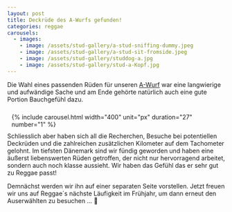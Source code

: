 ```yaml
---
layout: post
title: Deckrüde des A-Wurfs gefunden!
categories: reggae
carousels:
  - images: 
    - image: /assets/stud-gallery/a-stud-sniffing-dummy.jpeg
    - image: /assets/stud-gallery/a-stud-sit-fromside.jpeg
    - image: /assets/stud-gallery/studdog-a.jpg
    - image: /assets/stud-gallery/stud-a-Kopf.jpg
---
```



Die Wahl eines passenden Rüden für unseren <a href="/litters">A-Wurf</a> war eine langwierige und aufwändige Sache 
und am Ende gehörte natürlich auch eine gute Portion Bauchgefühl dazu.

<!-- div style="width:20rem;float:right" -->
  <p style="float: right;
    position: relative;
    margin: 10px;">
{% include carousel.html width="400" unit="px" duration="27" number="1" %}
</p>
Schliesslich aber haben sich all die Recherchen, Besuche bei potentiellen Deckrüden und die zahlreichen zusätzlichen Kilometer auf dem Tachometer gelohnt.
Im tiefsten Dänemark sind wir fündig geworden und haben eine äußerst liebenswerten Rüden getroffen, der nicht nur hervorragend arbeitet, 
sondern auch noch klasse aussieht. Wir haben das Gefühl das er sehr gut zu Reggae passt!



Demnächst werden wir ihn auf einer separaten Seite vorstellen.
Jetzt freuen wir uns auf Reggae´s nächste Läufigkeit im Frühjahr, um dann erneut den Auserwählten zu besuchen ... 🤗

